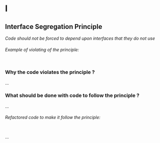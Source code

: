 # I
## Interface Segregation Principle

_Code should not be forced to depend upon interfaces that they do not use_

###### Example of violating of the principle:
```js

```

### Why the code violates the principle ?
...

### What should be done with code to follow the principle ?
...


###### Refactored code to make it follow the principle:
```js

```

...